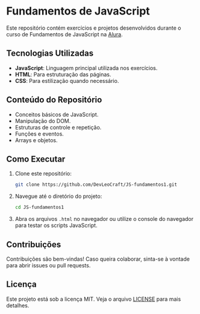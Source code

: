 # Fundamentos de JavaScript

Este repositório contém exercícios e projetos desenvolvidos durante o curso de Fundamentos de JavaScript na [Alura](https://www.alura.com.br/).

## Tecnologias Utilizadas

- **JavaScript**: Linguagem principal utilizada nos exercícios.
- **HTML**: Para estruturação das páginas.
- **CSS**: Para estilização quando necessário.

## Conteúdo do Repositório

- Conceitos básicos de JavaScript.
- Manipulação do DOM.
- Estruturas de controle e repetição.
- Funções e eventos.
- Arrays e objetos.

## Como Executar

1. Clone este repositório:
   ```bash
   git clone https://github.com/DevLeoCraft/JS-fundamentos1.git
   ```
2. Navegue até o diretório do projeto:
   ```bash
   cd JS-fundamentos1
   ```
3. Abra os arquivos `.html` no navegador ou utilize o console do navegador para testar os scripts JavaScript.

## Contribuições

Contribuições são bem-vindas! Caso queira colaborar, sinta-se à vontade para abrir issues ou pull requests.

## Licença

Este projeto está sob a licença MIT. Veja o arquivo [LICENSE](LICENSE) para mais detalhes.
